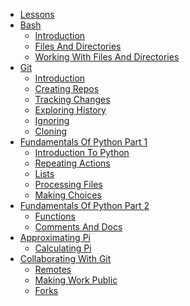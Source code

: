 * [Lessons](notebooks/00-lessons.ipynb)
* [Bash]()
  * [Introduction](notebooks/01-bash/01-Introduction.ipynb)
  * [Files And Directories](notebooks/01-bash/02-files-and-directories.ipynb)
  * [Working With Files And Directories](notebooks/01-bash/03-working-with-files-and-directories.ipynb)
* [Git]()
  * [Introduction](notebooks/02-git/01-introduction.ipynb)
  * [Creating Repos](notebooks/02-git/02-creating-repos.ipynb)
  * [Tracking Changes](notebooks/02-git/03-tracking-changes.ipynb)
  * [Exploring History](notebooks/02-git/04-exploring-history.ipynb)
  * [Ignoring](notebooks/02-git/05-ignoring.ipynb)
  * [Cloning](notebooks/02-git/06-cloning.ipynb)
* [Fundamentals Of Python Part 1]()
  * [Introduction To Python](notebooks/03-fundamentals-of-python-part-1/01-introduction-to-python.ipynb)
  * [Repeating Actions](notebooks/03-fundamentals-of-python-part-1/02-repeating-actions.ipynb)
  * [Lists](notebooks/03-fundamentals-of-python-part-1/03-lists.ipynb)
  * [Processing Files](notebooks/03-fundamentals-of-python-part-1/04-processing-files.ipynb)
  * [Making Choices](notebooks/03-fundamentals-of-python-part-1/05-making-choices.ipynb)
* [Fundamentals Of Python Part 2]()
  * [Functions](notebooks/04-fundamentals-of-python-part-2/01-functions.ipynb)
  * [Comments And Docs](notebooks/04-fundamentals-of-python-part-2/02-comments-and-docs.ipynb)
* [Approximating Pi]()
  * [Calculating Pi](notebooks/07-approximating-pi/01-calculating-pi.ipynb)
* [Collaborating With Git]()
  * [Remotes](notebooks/08-collaborating-with-git/01-remotes.ipynb)
  * [Making Work Public](notebooks/08-collaborating-with-git/02-making-work-public.ipynb)
  * [Forks](notebooks/08-collaborating-with-git/03-forks.ipynb)

